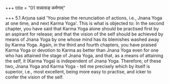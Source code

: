 +++
title = "01 सन्न्यासङ् कर्मणाम्"

+++
5.1 Arjuna said 'You praise the renunciation of actions, i.e., Jnana
Yoga at one time, and next Karma Yoga'. This is what is objected to: In
the second chapter, you have said that Karma Yoga alone should be
practised first by an aspirant for release; and that the vision of the
self should be achieved by means of Jnana Yoga by one whose mind has its
blemishes washed away by Karma Yoga. Again, in the third and fourth
chapters, you have praised Karma Yoga or devotion to Karma as better
than Jnana Yoga even for one who has attained the stage of Jnana Yoga,
and that, as a means of attaining the self, it (Karma Yoga) is
independent of Jnana Yoga. Therefore, of these two, Jnana Yoga and Karma
Yoga - tell me precisely which by itself is superior, i.e., most
excellent, being more easy to practise, and icker to confer the vision
of the self.
